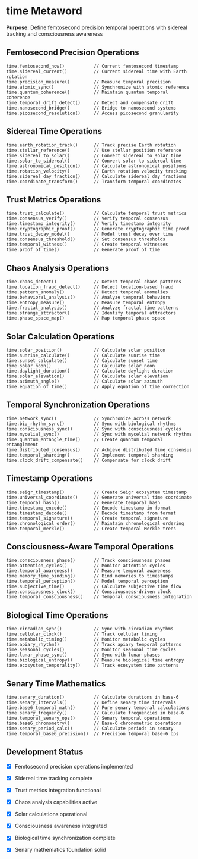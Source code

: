 # time Metaword

**Purpose**: Define femtosecond precision temporal operations with sidereal tracking and consciousness awareness

## Femtosecond Precision Operations

```hyphos
time.femtosecond_now()           // Current femtosecond timestamp
time.sidereal_current()          // Current sidereal time with Earth rotation
time.precision_measure()         // Measure temporal precision
time.atomic_sync()               // Synchronize with atomic reference
time.quantum_coherence()         // Maintain quantum temporal coherence
time.temporal_drift_detect()     // Detect and compensate drift
time.nanosecond_bridge()         // Bridge to nanosecond systems
time.picosecond_resolution()     // Access picosecond granularity
```

## Sidereal Time Operations

```hyphos
time.earth_rotation_track()      // Track precise Earth rotation
time.stellar_reference()         // Use stellar position reference
time.sidereal_to_solar()         // Convert sidereal to solar time
time.solar_to_sidereal()         // Convert solar to sidereal time
time.astronomical_position()     // Calculate astronomical positions
time.rotation_velocity()         // Earth rotation velocity tracking
time.sidereal_day_fraction()     // Calculate sidereal day fractions
time.coordinate_transform()      // Transform temporal coordinates
```

## Trust Metrics Operations

```hyphos
time.trust_calculate()           // Calculate temporal trust metrics
time.consensus_verify()          // Verify temporal consensus
time.timestamp_integrity()       // Verify timestamp integrity
time.cryptographic_proof()       // Generate cryptographic time proof
time.trust_decay_model()         // Model trust decay over time
time.consensus_threshold()       // Set consensus thresholds
time.temporal_witness()          // Create temporal witnesses
time.proof_of_time()             // Generate proof of time
```

## Chaos Analysis Operations

```hyphos
time.chaos_detect()              // Detect temporal chaos patterns
time.location_fraud_detect()     // Detect location-based fraud
time.pattern_anomaly()           // Detect temporal anomalies
time.behavioral_analysis()       // Analyze temporal behaviors
time.entropy_measure()           // Measure temporal entropy
time.fractal_analysis()          // Analyze fractal time patterns
time.strange_attractor()         // Identify temporal attractors
time.phase_space_map()           // Map temporal phase space
```

## Solar Calculation Operations

```hyphos
time.solar_position()            // Calculate solar position
time.sunrise_calculate()         // Calculate sunrise time
time.sunset_calculate()          // Calculate sunset time
time.solar_noon()                // Calculate solar noon
time.daylight_duration()         // Calculate daylight duration
time.solar_elevation()           // Calculate solar elevation
time.azimuth_angle()             // Calculate solar azimuth
time.equation_of_time()          // Apply equation of time correction
```

## Temporal Synchronization Operations

```hyphos
time.network_sync()              // Synchronize across network
time.bio_rhythm_sync()           // Sync with biological rhythms
time.consciousness_sync()        // Sync with consciousness cycles
time.mycelial_sync()             // Sync with mycelial network rhythms
time.quantum_entangle_time()     // Create quantum temporal entanglement
time.distributed_consensus()     // Achieve distributed time consensus
time.temporal_sharding()         // Implement temporal sharding
time.clock_drift_compensate()    // Compensate for clock drift
```

## Timestamp Operations

```hyphos
time.seigr_timestamp()           // Create Seigr ecosystem timestamp
time.universal_coordinate()      // Generate universal time coordinate
time.temporal_hash()             // Generate temporal hash
time.timestamp_encode()          // Encode timestamp in format
time.timestamp_decode()          // Decode timestamp from format
time.temporal_signature()        // Create temporal signature
time.chronological_order()       // Maintain chronological ordering
time.temporal_merkle()           // Create temporal Merkle trees
```

## Consciousness-Aware Temporal Operations

```hyphos
time.consciousness_phase()       // Track consciousness phases
time.attention_cycles()          // Monitor attention cycles
time.temporal_awareness()        // Measure temporal awareness
time.memory_time_binding()       // Bind memories to timestamps
time.temporal_perception()       // Model temporal perception
time.subjective_time()           // Calculate subjective time flow
time.consciousness_clock()       // Consciousness-driven clock
time.temporal_consciousness()    // Temporal consciousness integration
```

## Biological Time Operations

```hyphos
time.circadian_sync()            // Sync with circadian rhythms
time.cellular_clock()            // Track cellular timing
time.metabolic_timing()          // Monitor metabolic cycles
time.apiary_rhythm()             // Track apiary temporal patterns
time.seasonal_cycles()           // Monitor seasonal time cycles
time.lunar_phase_sync()          // Sync with lunar phases
time.biological_entropy()        // Measure biological time entropy
time.ecosystem_temporality()     // Track ecosystem time patterns
```

## Senary Time Mathematics

```hyphos
time.senary_duration()           // Calculate durations in base-6
time.senary_intervals()          // Define senary time intervals
time.base6_temporal_math()       // Pure senary temporal calculations
time.senary_frequency()          // Calculate frequencies in base-6
time.temporal_senary_ops()       // Senary temporal operations
time.base6_chronometry()         // Base-6 chronometric operations
time.senary_period_calc()        // Calculate periods in senary
time.temporal_base6_precision()  // Precision temporal base-6 ops
```

## Development Status

- [x] Femtosecond precision operations implemented
- [x] Sidereal time tracking complete
- [x] Trust metrics integration functional
- [x] Chaos analysis capabilities active
- [x] Solar calculations operational
- [x] Consciousness awareness integrated
- [x] Biological time synchronization complete
- [x] Senary mathematics foundation solid

